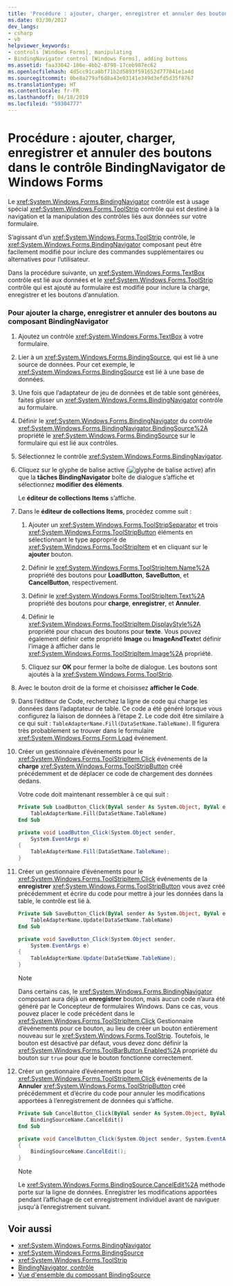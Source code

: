 ```yaml
---
title: 'Procédure : ajouter, charger, enregistrer et annuler des boutons dans le contrôle BindingNavigator de Windows Forms'
ms.date: 03/30/2017
dev_langs:
- csharp
- vb
helpviewer_keywords:
- controls [Windows Forms], manipulating
- BindingNavigator control [Windows Forms], adding buttons
ms.assetid: faa33042-186e-4bb2-8798-17ceb987ec62
ms.openlocfilehash: 4d5cc91ca8bf71b2d5893f591652d777041e1a4d
ms.sourcegitcommit: 0be8a279af6d8a43e03141e349d3efd5d35f8767
ms.translationtype: HT
ms.contentlocale: fr-FR
ms.lasthandoff: 04/18/2019
ms.locfileid: "59304777"
---
```

# <a name="how-to-add-load-save-and-cancel-buttons-to-the-windows-forms-bindingnavigator-control"></a>Procédure : ajouter, charger, enregistrer et annuler des boutons dans le contrôle BindingNavigator de Windows Forms
Le <xref:System.Windows.Forms.BindingNavigator> contrôle est à usage spécial <xref:System.Windows.Forms.ToolStrip> contrôle qui est destiné à la navigation et la manipulation des contrôles liés aux données sur votre formulaire.  
  
 S’agissant d’un <xref:System.Windows.Forms.ToolStrip> contrôle, le <xref:System.Windows.Forms.BindingNavigator> composant peut être facilement modifié pour inclure des commandes supplémentaires ou alternatives pour l’utilisateur.  
  
 Dans la procédure suivante, un <xref:System.Windows.Forms.TextBox> contrôle est lié aux données et le <xref:System.Windows.Forms.ToolStrip> contrôle qui est ajouté au formulaire est modifié pour inclure la charge, enregistrer et les boutons d’annulation.  
  
### <a name="to-add-load-save-and-cancel-buttons-to-the-bindingnavigator-component"></a>Pour ajouter la charge, enregistrer et annuler des boutons au composant BindingNavigator  
  
1. Ajoutez un contrôle <xref:System.Windows.Forms.TextBox> à votre formulaire.  
  
2. Lier à un <xref:System.Windows.Forms.BindingSource>, qui est lié à une source de données. Pour cet exemple, le <xref:System.Windows.Forms.BindingSource> est lié à une base de données.  
  
3. Une fois que l’adaptateur de jeu de données et de table sont générées, faites glisser un <xref:System.Windows.Forms.BindingNavigator> contrôle au formulaire.  
  
4. Définir le <xref:System.Windows.Forms.BindingNavigator> du contrôle <xref:System.Windows.Forms.BindingNavigator.BindingSource%2A> propriété le <xref:System.Windows.Forms.BindingSource> sur le formulaire qui est lié aux contrôles.  
  
5. Sélectionnez le contrôle <xref:System.Windows.Forms.BindingNavigator>.  
  
6. Cliquez sur le glyphe de balise active (![glyphe de balise active](./media/vs-winformsmttagglyph.gif "VS_WinFormSmtTagGlyph")) afin que la **tâches BindingNavigator** boîte de dialogue s’affiche et sélectionnez **modifier des éléments**.  
  
     Le **éditeur de collections Items** s’affiche.  
  
7. Dans le **éditeur de collections Items**, procédez comme suit :  
  
    1.  Ajouter un <xref:System.Windows.Forms.ToolStripSeparator> et trois <xref:System.Windows.Forms.ToolStripButton> éléments en sélectionnant le type approprié de <xref:System.Windows.Forms.ToolStripItem> et en cliquant sur le **ajouter** bouton.  
  
    2.  Définir le <xref:System.Windows.Forms.ToolStripItem.Name%2A> propriété des boutons pour **LoadButton**, **SaveButton**, et **CancelButton**, respectivement.  
  
    3.  Définir le <xref:System.Windows.Forms.ToolStripItem.Text%2A> propriété des boutons pour **charge**, **enregistrer**, et **Annuler**.  
  
    4.  Définir le <xref:System.Windows.Forms.ToolStripItem.DisplayStyle%2A> propriété pour chacun des boutons pour **texte**. Vous pouvez également définir cette propriété **Image** ou **ImageAndText**et définir l’image à afficher dans le <xref:System.Windows.Forms.ToolStripItem.Image%2A> propriété.  
  
    5.  Cliquez sur **OK** pour fermer la boîte de dialogue. Les boutons sont ajoutés à la <xref:System.Windows.Forms.ToolStrip>.  
  
8. Avec le bouton droit de la forme et choisissez **afficher le Code**.  
  
9. Dans l’éditeur de Code, recherchez la ligne de code qui charge les données dans l’adaptateur de table. Ce code a été généré lorsque vous configurez la liaison de données à l’étape 2. Le code doit être similaire à ce qui suit : `TableAdapterName.Fill(DataSetName.TableName)`. Il figurera très probablement se trouver dans le formulaire <xref:System.Windows.Forms.Form.Load> événement.  
  
10. Créer un gestionnaire d’événements pour le <xref:System.Windows.Forms.ToolStripItem.Click> événements de la **charge** <xref:System.Windows.Forms.ToolStripButton> créé précédemment et de déplacer ce code de chargement des données dedans.  
  
     Votre code doit maintenant ressembler à ce qui suit :  
  
    ```vb  
    Private Sub LoadButton_Click(ByVal sender As System.Object, ByVal e As System.EventArgs) Handles LoadButton.Click  
        TableAdapterName.Fill(DataSetName.TableName)  
    End Sub  
    ```  
  
    ```csharp  
    private void LoadButton_Click(System.Object sender,   
        System.EventArgs e)  
    {  
        TableAdapterName.Fill(DataSetName.TableName);  
    }  
    ```  
  
11. Créer un gestionnaire d’événements pour le <xref:System.Windows.Forms.ToolStripItem.Click> événements de la **enregistrer** <xref:System.Windows.Forms.ToolStripButton> vous avez créé précédemment et écrire du code pour mettre à jour les données dans la table, le contrôle est lié à.  
  
    ```vb  
    Private Sub SaveButton_Click(ByVal sender As System.Object, ByVal e As System.EventArgs) Handles SaveButton.Click  
        TableAdapterName.Update(DataSetName.TableName)  
    End Sub  
    ```  
  
    ```csharp  
    private void SaveButton_Click(System.Object sender,   
        System.EventArgs e)  
    {  
        TableAdapterName.Update(DataSetName.TableName);  
    }  
    ```  
  
    > [!NOTE]
    > Dans certains cas, le <xref:System.Windows.Forms.BindingNavigator> composant aura déjà un **enregistrer** bouton, mais aucun code n’aura été généré par le Concepteur de formulaires Windows. Dans ce cas, vous pouvez placer le code précédent dans le <xref:System.Windows.Forms.ToolStripItem.Click> Gestionnaire d’événements pour ce bouton, au lieu de créer un bouton entièrement nouveau sur le <xref:System.Windows.Forms.ToolStrip>. Toutefois, le bouton est désactivé par défaut, vous devez donc définir la <xref:System.Windows.Forms.ToolBarButton.Enabled%2A> propriété du bouton sur `true` pour que le bouton fonctionne correctement.
  
12. Créer un gestionnaire d’événements pour le <xref:System.Windows.Forms.ToolStripItem.Click> événements de la **Annuler** <xref:System.Windows.Forms.ToolStripButton> créé précédemment et d’écrire du code pour annuler les modifications apportées à l’enregistrement de données qui s’affiche.  
  
    ```vb  
    Private Sub CancelButton_Click(ByVal sender As System.Object, ByVal e As System.EventArgs) Handles CancelButton.Click  
        BindingSourceName.CancelEdit()  
    End Sub  
    ```  
  
    ```csharp  
    private void CancelButton_Click(System.Object sender, System.EventArgs e)  
    {  
        BindingSourceName.CancelEdit();  
    }  
    ```  
  
    > [!NOTE]
    >  Le <xref:System.Windows.Forms.BindingSource.CancelEdit%2A> méthode porte sur la ligne de données. Enregistrer les modifications apportées pendant l’affichage de cet enregistrement individuel avant de naviguer jusqu'à l’enregistrement suivant.  
  
## <a name="see-also"></a>Voir aussi

- <xref:System.Windows.Forms.BindingNavigator>
- <xref:System.Windows.Forms.BindingSource>
- <xref:System.Windows.Forms.ToolStrip>
- [BindingNavigator, contrôle](bindingnavigator-control-windows-forms.md)
- [Vue d'ensemble du composant BindingSource](bindingsource-component-overview.md)
